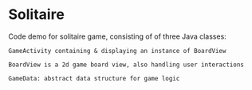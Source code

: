 # Solitaire
Code demo for solitaire game, consisting of of three Java classes:

    GameActivity containing & displaying an instance of BoardView
    
    BoardView is a 2d game board view, also handling user interactions
    
    GameData: abstract data structure for game logic
